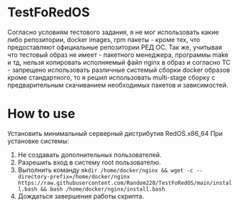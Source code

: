 # TestFoRedOS
Согласно условиям тестового задания, я не мог использовать какие либо репозитории,
docker images, rpm пакеты - кроме тех, что предоставляют официальные репозитории РЕД ОС.
Так же, учитывая что тестовый образ не имеет - пакетного менеджера, программы make и тд,
нельзя копировать исполняемый файл nginx в образ и согласно ТС - запрещено использовать
различные системый сборки docker образов кроме стандартного, то я решил использовать multi-stage сборку с 
предварительным скачиванием необходимых пакетов и зависимостей.

# How to use
Установить минимальный серверный дистрибутив RedOS.x86_64
При установке системы:
1) Не создавать дополнительных пользователей.
2) Разрешить вход в систему root пользователю.
3) Выполнить команду
   ```mkdir /home/docker/nginx && wget -c --directory-prefix=/home/docker/nginx https://raw.githubusercontent.com/Random228/TestFoRedOS/main/install.bash && bash /home/docker/nginx/install.bash```
4) Дождаться завершения работы скрипта.
